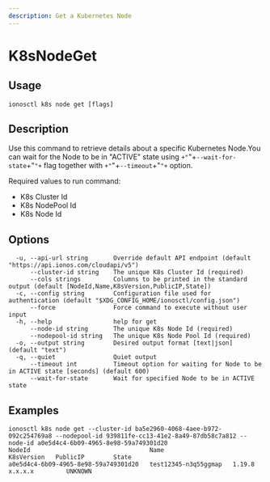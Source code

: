 ```yaml
---
description: Get a Kubernetes Node
---
```


# K8sNodeGet

## Usage

```text
ionosctl k8s node get [flags]
```

## Description

Use this command to retrieve details about a specific Kubernetes Node.You can wait for the Node to be in "ACTIVE" state using `+"`"+`--wait-for-state`+"`"+` flag together with `+"`"+`--timeout`+"`"+` option.

Required values to run command:

* K8s Cluster Id
* K8s NodePool Id
* K8s Node Id

## Options

```text
  -u, --api-url string       Override default API endpoint (default "https://api.ionos.com/cloudapi/v5")
      --cluster-id string    The unique K8s Cluster Id (required)
      --cols strings         Columns to be printed in the standard output (default [NodeId,Name,K8sVersion,PublicIP,State])
  -c, --config string        Configuration file used for authentication (default "$XDG_CONFIG_HOME/ionosctl/config.json")
      --force                Force command to execute without user input
  -h, --help                 help for get
      --node-id string       The unique K8s Node Id (required)
      --nodepool-id string   The unique K8s Node Pool Id (required)
  -o, --output string        Desired output format [text|json] (default "text")
  -q, --quiet                Quiet output
      --timeout int          Timeout option for waiting for Node to be in ACTIVE state [seconds] (default 600)
      --wait-for-state       Wait for specified Node to be in ACTIVE state
```

## Examples

```text
ionosctl k8s node get --cluster-id ba5e2960-4068-4aee-b972-092c254769a8 --nodepool-id 939811fe-cc13-41e2-8a49-87db58c7a812 --node-id a0e5d4c4-6b09-4965-8e98-59a749301d20 
NodeId                                 Name                   K8sVersion   PublicIP        State
a0e5d4c4-6b09-4965-8e98-59a749301d20   test12345-n3q55ggmap   1.19.8       x.x.x.x         UNKNOWN
```

